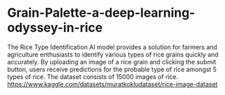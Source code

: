 # Grain-Palette-a-deep-learning-odyssey-in-rice
The Rice Type Identification AI model provides a solution for farmers and agriculture enthusiasts to identify various types of rice grains quickly and accurately. By uploading an image of a rice grain and clicking the submit button, users receive predictions for the probable type of rice amongst 5 types of rice. 
The dataset consists of 15000 images of rice. 
https://www.kaggle.com/datasets/muratkokludataset/rice-image-dataset
